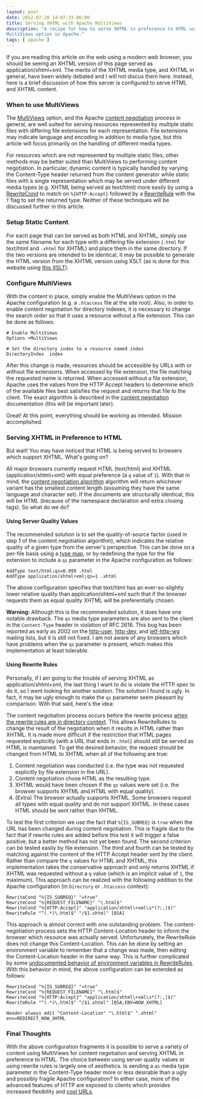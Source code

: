 ```yaml
---
layout: post
date: 2012-07-20 14:07:33-06:00
title: Serving XHTML with Apache MultiViews
description: "A recipe for how to serve XHTML in preference to HTML using the \
MultiViews option in Apache."
tags: [ apache ]
---
```

If you are reading this article on the web using a modern web browser, you
should be seeing an XHTML version of this page served as application/xhtml+xml.
The merits of the XHTML media type, and XHTML in general, have been widely
debated and I will not discus them here.  Instead, here is a brief discussion
of how this server is configured to serve HTML and XHTML content.

<!--more-->

### When to use MultiViews

The [MultiViews](http://httpd.apache.org/docs/current/mod/mod_negotiation.html#multiviews)
option, and the Apache
[content negotiation](http://httpd.apache.org/docs/current/content-negotiation.html)
process in general, are well suited for serving resources represented by
multiple static files with differing file extensions for each representation.
File extensions may indicate language and encoding in addition to media type,
but this article will focus primarily on the handling of different media types.

For resources which are not represented by multiple static files, other methods
may be better suited than MultiViews to performing content negotiation.  In
particular, dynamic content is typically handled by varying the Content-Type
header returned from the content generator while static files with a single
representation which may be served under different media types (e.g. XHTML
being served as text/html) more easily by using a
[RewriteCond](http://httpd.apache.org/docs/current/mod/mod_rewrite.html#rewritecond)
to match on `%{HTTP:Accept}` followed by a
[RewriteRule](http://httpd.apache.org/docs/current/mod/mod_rewrite.html#rewriterule)
with the `T` flag to set the returned type.  Neither of these techniques will
be discussed further in this article.

### Setup Static Content

For each page that can be served as both HTML and XHTML, simply use the same
filename for each type with a differing file extension (`.html` for text/html
and `.xhtml` for XHTML) and place them in the same directory.  If the two
versions are intended to be identical, it may be possible to generate the HTML
version from the XHTML version using XSLT (as is done for this website using
[this XSLT](https://github.com/kevinoid/kevinlocke.name/blob/master/_build/xhtmltohtml.xsl)).

### Configure MultiViews

With the content in place, simply enable the MultiViews option in the Apache
configuration (e.g. a `.htaccess` file at the site root).  Also, in order to
enable content negotiation for directory indexes, it is necessary to change
the search order so that it uses a resource without a file extension.  This can
be done as follows:

    # Enable MultiViews
    Options +MultiViews

    # Set the directory index to a resource named index
    DirectoryIndex	index

After this change is made, resources should be accessible by URLs with or
without file extensions.  When accessed by file extension, the file matching
the requested name is returned.  When accessed without a file extension, Apache
uses the values from the HTTP Accept headers to determine which of the
available files best satisfies the request and returns that file to the client.
The exact algorithm is described in the [content
negotiation](http://httpd.apache.org/docs/current/content-negotiation.html#algorithm)
documentation (this will be important later).

Great!  At this point, everything should be working as intended.  Mission
accomplished.

### Serving XHTML in Preference to HTML

But wait!  You may have noticed that HTML is being served to browsers which
support XHTML.  What's going on?

All major browsers currently request HTML (text/html) and XHTML
(application/xhtml+xml) with equal preference (a `q` value of `1`).  With that
in mind, the [content negotiation
algorithm](http://httpd.apache.org/docs/current/content-negotiation.html#algorithm)
algorithm will return whichever variant has the smallest content length
(assuming they have the same language and character set).  If the documents are
structurally identical, this will be HTML (because of the namespace declaration
and extra closing tags).  So what do we do?

#### Using Server Quality Values

The recommended solution is to set the quality-of-source factor (used in step 1
of the content negotiation algorithm), which indicates the relative quality of
a given type from the server's perspective.  This can be done on a per-file
basis using a [type
map](http://httpd.apache.org/docs/current/mod/mod_negotiation.html#typemaps),
or by redefining the type for the file extension to include a `qs` parameter
in the Apache configuration as follows:

    AddType text/html;qs=0.999 .html
    AddType application/xhtml+xml;qs=1 .xhtml

The above configuration specifies that text/html has an ever-so-slightly lower
relative quality than application/xhtml+xml such that if the browser requests
them as equal quality XHTML will be preferentially chosen.

**Warning:** Although this is the recommended solution, it does have one
notable drawback.  The `qs` media type parameters are also sent to the client
in the `Content-Type` header in violation of RFC 2616.  This bug has been
reported as early as 2002 on
the [http-user](http://mail-archives.apache.org/mod_mbox/httpd-users/200202.mbox/%3CELEDJONBOPPAEGANDEEIKEEKCBAA.joshua@slive.ca%3E),
[http-dev](http://mail-archives.apache.org/mod_mbox/httpd-dev/200202.mbox/%3C0adf01c1b994$645169c0$94c0b0d0@v505%3E),
and [ietf-http-wg](http://lists.w3.org/Archives/Public/ietf-http-wg/2002AprJun/0032.html)
mailing lists, but it is still not fixed.  I am not aware of any browsers which
have problems when the `qs` parameter is present, which makes this
implementation at least tolerable.

#### Using Rewrite Rules

Personally, if I am going to the trouble of serving XHTML as
application/xhtml+xml, the last thing I want to do is violate the HTTP spec to
do it, so I went looking for another solution.  The solution I found is ugly.
In fact, it may be ugly enough to make the `qs` parameter seem pleasant by
comparison.  With that said, here's the idea:

The content negotiation process occurs before the rewrite process [when the
rewrite rules are in directory
context](https://issues.apache.org/bugzilla/show_bug.cgi?id=29576).  This
allows RewriteRules to change the result of the negotiation when it results
in HTML rather than XHTML.  It is made more difficult if the restriction that
HTML pages requested explicitly (with a URL that ends in `.html`) should still
be served as HTML is maintained.  To get the desired behavior, the request
should be changed from HTML to XHTML when all of the following are true:

1. Content negotiation was conducted (i.e. the type was not requested
   explicitly by file extension in the URL).
2. Content negotiation chose HTML as the resulting type.
3. XHTML would have been chosen if the `qs` values were set (i.e. the browser
   supports XHTML and HTML with equal quality).
4. (Extra) The browser actually supports XHTML.  Some browsers request all
   types with equal quality and do not support XHTML.  In these cases HTML
   should be sent rather than XHTML.

To test the first criterion we use the fact that `%{IS_SUBREQ}` is `true` when
the URL has been changed during content negotiation.  This is fragile due to
the fact that if rewrite rules are added before this test it will trigger a
false positive, but a better method has not yet been found.  The second
criterion can be tested easily by file extension.  The third and fourth can
be tested by matching against the content of the HTTP Accept header sent by
the client.  Rather than compare the `q` values for HTML and XHTML, this
implementation takes the conservative approach and only returns XHTML if XHTML
was requested without a `q` value (which is an implicit value of `1`, the
maximum).  This approach can be realized with the following addition to the
Apache configuration (in `Directory` or `.htaccess` context):

    RewriteCond "%{IS_SUBREQ}" "=true"
    RewriteCond "%{REQUEST_FILENAME}" "\.html$"
    RewriteCond "%{HTTP:Accept}" "application/xhtml\+xml\s*(?:,|$)"
    RewriteRule "^(.*)\.html$" "/$1.xhtml" [QSA]

This approach is almost correct with one outstanding problem.  The
content-negotiation process sets the HTTP Content-Location header to inform
the browser which resource was actually served.  Unfortunately, the
RewriteRule does not change this Content-Location.  This can be done by
setting an environment variable to remember that a change was made, then
editing the Content-Location header in the same way.  This is further
complicated by some [undocumented behavior of environment variables in
RewriteRules](http://stackoverflow.com/questions/3050444/when-setting-environment-variables-in-apache-rewriterule-directives-what-causes).
With this behavior in mind, the above configuration can be extended as
follows:

    RewriteCond "%{IS_SUBREQ}" "=true"
    RewriteCond "%{REQUEST_FILENAME}" "\.html$"
    RewriteCond "%{HTTP:Accept}" "application/xhtml\+xml\s*(?:,|$)"
    RewriteRule "^(.*)\.html$" "/$1.xhtml" [QSA,ENV=NOW_XHTML]

    Header always edit "Content-Location" "\.html$" ".xhtml" env=REDIRECT_NOW_XHTML

### Final Thoughts

With the above configuration fragments it is possible to serve a variety of
content using MultiViews for content negotiation and serving XHTML in
preference to HTML.  The choice between using server quality values or using
rewrite rules is largely one of aesthetics.  Is sending a `qs` media type
parameter in the Content-Type header more or less desirable than a ugly and
possibly fragile Apache configuration?  In either case, more of the advanced
features of HTTP are exposed to clients which provides increased flexibility
and [cool URLs](http://www.w3.org/Provider/Style/URI.html).
